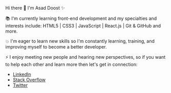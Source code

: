 Hi there 👋 I'm Asad Doost ✨

📚 I'm currently learning front-end development and my specialties and interests include:
   HTML5 | CSS3 | JavaScript | React.js | Git & GitHub and more.

💥 I'm eager to learn new skills so I'm constantly learning, training, and improving myself to become a better developer.

⚡ I enjoy meeting new people and hearing new perspectives, so if you want to help each other and learn more then let's get in connection:
- [LinkedIn](https://www.linkedin.com/in/asaddoost/)
- [Stack Overflow](https://stackoverflow.com/users/13136453/asad-doost?tab=profile)
- [Twitter](https://twitter.com/asad_doost)
